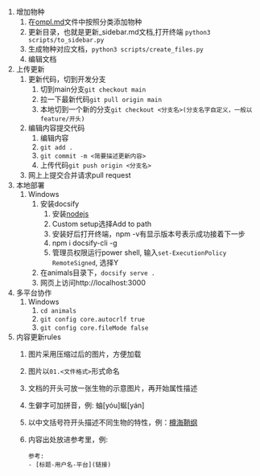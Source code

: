 1. 增加物种
    1. 在[ompl.md](./ompl.md)文件中按照分类添加物种
    2. 更新目录，也就是更新_sidebar.md文档,打开终端 `python3 scripts/to_sidebar.py`
    3. 生成物种对应文档，`python3 scripts/create_files.py`
    4. 编辑文档
2. 上传更新
     1. 更新代码，切到开发分支
        1. 切到main分支`git checkout main`
        2. 拉一下最新代码`git pull origin main`
        3. 本地切到一个新的分支`git checkout <分支名>(分支名字自定义，一般以feature/开头)`
     2. 编辑内容提交代码
        1. 编辑内容
        2. `git add .`
        3. `git commit -m <简要描述更新内容>`
        4. 上传代码`git push origin <分支名>`
     3. 网上上提交合并请求pull request
3. 本地部署
   1. Windows
      1. 安装docsify
         1. 安装[nodejs](https://nodejs.org/en/download)
         2. Custom setup选择Add to path
         3. 安装好后打开终端，npm -v有显示版本号表示成功接着下一步
         4. npm i docsify-cli -g
         5. 管理员权限运行power shell, 输入`set-ExecutionPolicy RemoteSigned`, 选择Y
      2. 在animals目录下，`docsify serve .`
      3. 网页上访问http://localhost:3000
4. 多平台协作
   1. Windows
      1. `cd animals`
      2. `git config core.autocrlf true`
      3. `git config core.fileMode false`
5. 内容更新rules
   1. 图片采用压缩过后的图片，方便加载
   2. 图片以`01.<文件格式>`形式命名
   3. 文档的开头可放一张生物的示意图片，再开始属性描述
   4. 生僻字可加拼音，例: 蚰[yóu]蜒[yán]
   5. 以中文括号符开头描述不同生物的特性，例：[樽海鞘纲](动物界/脊索动物门/樽海鞘纲/樽海鞘纲.md)
   6. 内容出处放进参考里，例:

      ```
      参考:
      - [标题-用户名-平台](链接)
      ```
